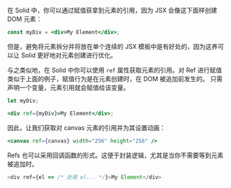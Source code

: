 在 Solid 中，你可以通过赋值获拿到元素的引用，因为 JSX 会像这下面样创建 DOM 元素：

```jsx
const myDiv = <div>My Element</div>;
```

但是，避免将元素拆分并将放在单个连续的 JSX 模板中是有好处的，因为这养可以让 Solid 更好地对元素创建进行优化。

与之类似地，在 Solid 中你可以使用 `ref` 属性获取元素的引用。对 Ref 进行赋值类似于上面的例子，赋值行为是在元素创建时，在 DOM 被追加前发生的。 只需声明一个变量，元素引用就会赋值给该变量。

```jsx
let myDiv;

<div ref={myDiv}>My Element</div>;
```

因此，让我们获取对 canvas 元素的引用并为其设置动画：

```jsx
<canvas ref={canvas} width="256" height="256" />
```

Refs 也可以采用回调函数的形式。这便于封装逻辑，尤其是当你不需要等到元素被追加时。

```js
<div ref={el => /* 处理 el... */}>My Element</div>
```
